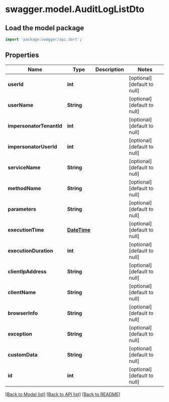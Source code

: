 # swagger.model.AuditLogListDto

## Load the model package
```dart
import 'package:swagger/api.dart';
```

## Properties
Name | Type | Description | Notes
------------ | ------------- | ------------- | -------------
**userId** | **int** |  | [optional] [default to null]
**userName** | **String** |  | [optional] [default to null]
**impersonatorTenantId** | **int** |  | [optional] [default to null]
**impersonatorUserId** | **int** |  | [optional] [default to null]
**serviceName** | **String** |  | [optional] [default to null]
**methodName** | **String** |  | [optional] [default to null]
**parameters** | **String** |  | [optional] [default to null]
**executionTime** | [**DateTime**](DateTime.md) |  | [optional] [default to null]
**executionDuration** | **int** |  | [optional] [default to null]
**clientIpAddress** | **String** |  | [optional] [default to null]
**clientName** | **String** |  | [optional] [default to null]
**browserInfo** | **String** |  | [optional] [default to null]
**exception** | **String** |  | [optional] [default to null]
**customData** | **String** |  | [optional] [default to null]
**id** | **int** |  | [optional] [default to null]

[[Back to Model list]](../README.md#documentation-for-models) [[Back to API list]](../README.md#documentation-for-api-endpoints) [[Back to README]](../README.md)


